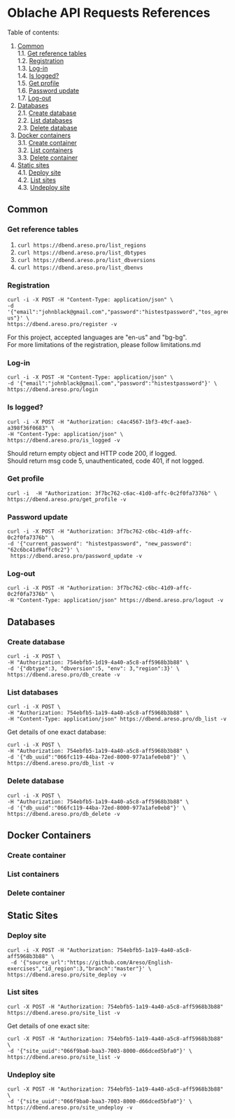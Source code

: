 # Oblache API Requests References

Table of contents:  
1. [Common](#common)  
1.1. [Get reference tables](#get-reference-tables)   
1.2. [Registration](###Registration)  
1.3. [Log-in](#log-in)  
1.4. [Is logged?](#is-logged)  
1.5. [Get profile](#get-profile)  
1.6. [Password update](#password-update)  
1.7. [Log-out](#log-out)  
2. [Databases](#databases)  
2.1. [Create database](#create-database)  
2.2. [List databases](#list-databases)  
2.3. [Delete database](#delete-database)  
3. [Docker containers](#docker-containers)  
3.1. [Create container](#create-container)  
3.2. [List containers](#list-containers)  
3.3. [Delete container](#delete-container)  
4. [Static sites](#static-sites)  
4.1. [Deploy site](#deploy-site)  
4.2. [List sites](#list-sites)  
4.3. [Undeploy site](#undeploy-site)  
## Common
### Get reference tables
1. `curl https://dbend.areso.pro/list_regions`
2. `curl https://dbend.areso.pro/list_dbtypes`
3. `curl https://dbend.areso.pro/list_dbversions`
4. `curl https://dbend.areso.pro/list_dbenvs`

### Registration
```
curl -i -X POST -H "Content-Type: application/json" \
-d '{"email":"johnblack@gmail.com","password":"histestpassword","tos_agree":true,"language":"en-us"}' \
https://dbend.areso.pro/register -v
```
For this project, accepted languages are "en-us" and "bg-bg".  
For more limitations of the registration, please follow limitations.md  

### Log-in
```
curl -i -X POST -H "Content-Type: application/json" \
-d '{"email":"johnblack@gmail.com","password":"histestpassword"}' \
https://dbend.areso.pro/login
```

### Is logged?
```
curl -i -X POST -H "Authorization: c4ac4567-1bf3-49cf-aae3-a398f36f0683" \
-H "Content-Type: application/json" \
https://dbend.areso.pro/is_logged -v
```
Should return empty object and HTTP code 200, if logged.  
Should return msg code 5, unauthenticated, code 401, if not logged.   

### Get profile

```
curl -i  -H "Authorization: 3f7bc762-c6ac-41d0-affc-0c2f0fa7376b" \
https://dbend.areso.pro/get_profile -v
```

### Password update
```
curl -i -X POST -H "Authorization: 3f7bc762-c6bc-41d9-affc-0c2f0fa7376b" \
-d '{"current_password": "histestpassword", "new_password": "62c6bc41d9affc0c2"}' \
 https://dbend.areso.pro/password_update -v
```

### Log-out
```
curl -i -X POST -H "Authorization: 3f7bc762-c6bc-41d9-affc-0c2f0fa7376b" \
-H "Content-Type: application/json" https://dbend.areso.pro/logout -v
```

## Databases

### Create database
```
curl -i -X POST \
-H "Authorization: 754ebfb5-1d19-4a40-a5c8-aff5968b3b88" \
-d '{"dbtype":3, "dbversion":5, "env": 3,"region":3}' \
https://dbend.areso.pro/db_create -v
```
### List databases
```
curl -i -X POST \
-H "Authorization: 754ebfb5-1a19-4a40-a5c8-aff5968b3b88" \
-H "Content-Type: application/json" https://dbend.areso.pro/db_list -v
```
Get details of one exact database:  
```
curl -i -X POST \
-H "Authorization: 754ebfb5-1a19-4a40-a5c8-aff5968b3b88" \
-d '{"db_uuid":"066fc119-44ba-72ed-8000-977a1afe0eb8"}' \
https://dbend.areso.pro/db_list -v
```
### Delete database
```
curl -i -X POST \
-H "Authorization: 754ebfb5-1a19-4a40-a5c8-aff5968b3b88" \
-d '{"db_uuid":"066fc119-44ba-72ed-8000-977a1afe0eb8"}' \
https://dbend.areso.pro/db_delete -v
```
## Docker Containers

### Create container

### List containers

### Delete container

## Static Sites

### Deploy site
```
curl -i -X POST -H "Authorization: 754ebfb5-1a19-4a40-a5c8-aff5968b3b88" \
 -d '{"source_url":"https://github.com/Areso/English-exercises","id_region":3,"branch":"master"}' \
https://dbend.areso.pro/site_deploy -v
```
### List sites
```
curl -X POST -H "Authorization: 754ebfb5-1a19-4a40-a5c8-aff5968b3b88" https://dbend.areso.pro/site_list -v
```
Get details of one exact site:  
```
curl -X POST -H "Authorization: 754ebfb5-1a19-4a40-a5c8-aff5968b3b88" \
-d '{"site_uuid":"066f9ba0-baa3-7003-8000-d66dced5bfa0"}' \
https://dbend.areso.pro/site_list -v
```
### Undeploy site
```
curl -X POST -H "Authorization: 754ebfb5-1a19-4a40-a5c8-aff5968b3b88" \
-d '{"site_uuid":"066f9ba0-baa3-7003-8000-d66dced5bfa0"}' \
https://dbend.areso.pro/site_undeploy -v
```